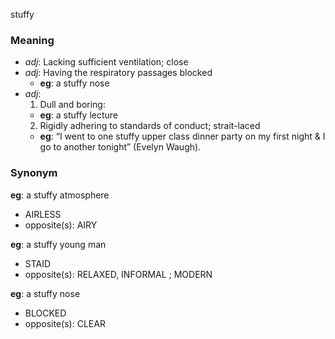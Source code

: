 stuffy
### Meaning
+ _adj_: Lacking sufficient ventilation; close
+ _adj_: Having the respiratory passages blocked
    + __eg__: a stuffy nose
+ _adj_:
   1. Dull and boring:
    + __eg__: a stuffy lecture
   2. Rigidly adhering to standards of conduct; strait-laced
    + __eg__: “I went to one stuffy upper class dinner party on my first night & I go to another tonight” (Evelyn Waugh).

### Synonym

__eg__: a stuffy atmosphere

+ AIRLESS
+ opposite(s): AIRY

__eg__: a stuffy young man

+ STAID
+ opposite(s): RELAXED, INFORMAL ; MODERN

__eg__: a stuffy nose

+ BLOCKED
+ opposite(s): CLEAR


